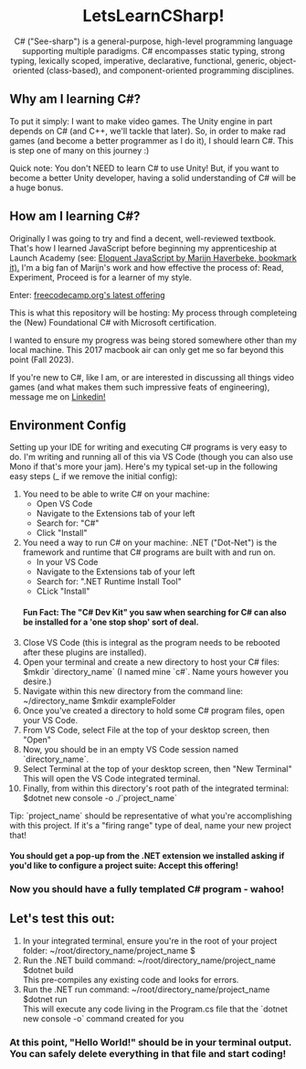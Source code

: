 <div align="center">
<h1>LetsLearnCSharp!</h1>

C# ("See-sharp") is a general-purpose, high-level programming language supporting multiple paradigms.
C# encompasses static typing, strong typing, lexically scoped, imperative, declarative, functional, generic, object-oriented (class-based), and component-oriented programming disciplines.
</div>


<h2>Why am I learning C#?</h2>
To put it simply: I want to make video games. The Unity engine in part depends on C# (and C++, we'll tackle that later).
So, in order to make rad games (and become a better programmer as I do it), I should learn C#.
This is step one of many on this journey :)

Quick note: You don't NEED to learn C# to use Unity!
But, if you want to become a better Unity developer, having a solid understanding of C# will be a huge bonus.

<h2>How am I learning C#?</h2>
Originally I was going to try and find a decent, well-reviewed textbook. That's how I learned JavaScript before beginning my apprenticeship at Launch Academy
(see: <a href="https://eloquentjavascript.net/" target="_blank">Eloquent JavaScript by Marijn Haverbeke, bookmark it).</a>
I'm a big fan of Marijn's work and how effective the process of: Read, Experiment, Proceed is for a learner of my style.

Enter: <a href="https://www.freecodecamp.org/learn/foundational-c-sharp-with-microsoft/" target="_blank">freecodecamp.org's latest offering</a>

This is what this repository will be hosting: My process through completeing the (New) Foundational C# with Microsoft certification.

I wanted to ensure my progress was being stored somewhere other than my local machine. This 2017 macbook air can only get me so far beyond this point (Fall 2023).

If you're new to C#, like I am, or are interested in discussing all things video games (and what makes them such impressive feats of engineering), message me on <a href="https://www.linkedin.com/in/matthew-mccredy/" target="_blank">Linkedin!</a>

<h2>Environment Config</h2>
Setting up your IDE for writing and executing C# programs is very easy to do.
I'm writing and running all of this via VS Code (though you can also use Mono if that's more your jam).
Here's my typical set-up in the following easy steps (_ if we remove the initial config):

<ol>
<li>You need to be able to write C# on your machine:
<ul>
  <li>Open VS Code</li>
  <li>Navigate to the Extensions tab of your left</li>
  <li>Search for: "C#"</li>
  <li>Click "Install"</li>
</ul>
</li>
<li>
  You need a way to run C# on your machine: .NET ("Dot-Net") is the framework and runtime that C# programs are built with and run on.
  <ul>
    <li>In your VS Code</li>
    <li>Navigate to the Extensions tab of your left</li>
    <li>Search for: ".NET Runtime Install Tool"</li>
    <li>CLick "Install"</li>
  </ul>
</li>
<h4>Fun Fact: The "C# Dev Kit" you saw when searching for C# can also be installed for a 'one stop shop' sort of deal.</h4>
<li>
  Close VS Code (this is integral as the program needs to be rebooted after these plugins are installed).
</li>
<li>
  Open your terminal and create a new directory to host your C# files: $mkdir `directory_name` (I named mine `c#`. Name yours however you desire.)
</li>
<li>
  Navigate within this new directory from the command line: ~/directory_name $mkdir exampleFolder
</li>
<li>
  Once you've created a directory to hold some C# program files, open your VS Code.
</li>
<li>
  From VS Code, select File at the top of your desktop screen, then "Open"
</li>
<li>
  Now, you should be in an empty VS Code session named `directory_name`.
</li>
<li>
  Select Terminal at the top of your desktop screen, then "New Terminal"  This will open the VS Code integrated terminal.
</li>
<li>
  Finally, from within this directory's root path of the integrated terminal: $dotnet new console -o ./`project_name` 
</li>
</ol>
Tip: `project_name` should be representative of what you're accomplishing with this project. If it's a "firing range" type of deal, name your new project that!

<h4>You should get a pop-up from the .NET extension we installed asking if you'd like to configure a project suite: Accept this offering!</h4>

<h3>Now you should have a fully templated C# program - wahoo!</h3>

<h2>Let's test this out:</h2>
<ol>
  <li>
    In your integrated terminal, ensure you're in the root of your project folder: ~/root/directory_name/project_name $
  </li>
  <li>
    Run the .NET build command: ~/root/directory_name/project_name $dotnet build
  </li>
      This pre-compiles any existing code and looks for errors.
  <li>
    Run the .NET run command: ~/root/directory_name/project_name $dotnet run
  </li>
      This will execute any code living in the Program.cs file that the `dotnet new console -o` command created for you
</ol>

<h3>At this point, "Hello World!" should be in your terminal output. You can safely delete everything in that file and start coding!</h3>
